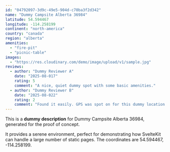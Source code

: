 ```yaml
---
id: "04792097-3d9c-49e5-904d-c70ba3f2d342"
name: "Dummy Campsite Alberta 36984"
latitude: 54.594467
longitude: -114.258199
continent: "north-america"
country: "canada"
region: "alberta"
amenities:
  - "fire-pit"
  - "picnic-table"
images:
  - "https://res.cloudinary.com/demo/image/upload/v1/sample.jpg"
reviews:
  - author: "Dummy Reviewer A"
    date: "2025-08-017"
    rating: 5
    comment: "A nice, quiet dummy spot with some basic amenities."
  - author: "Dummy Reviewer B"
    date: "2025-08-022"
    rating: 2
    comment: "Found it easily. GPS was spot on for this dummy location."
---
```


This is a **dummy description** for Dummy Campsite Alberta 36984, generated for the proof of concept.

It provides a serene environment, perfect for demonstrating how SvelteKit can handle a large number of static pages. The coordinates are 54.594467, -114.258199.
